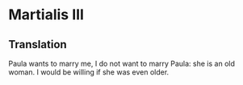# Martialis III

## Translation

Paula wants to marry me, I do not want to marry Paula: she is an old woman. I would be willing if she was even older.

